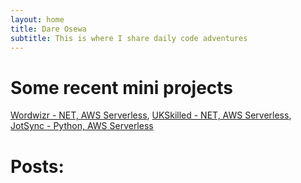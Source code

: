```yaml
---
layout: home
title: Dare Osewa
subtitle: This is where I share daily code adventures
---
```


# Some recent mini projects

[Wordwizr - NET, AWS Serverless](https://wordwizr.com), 
[UKSkilled - NET, AWS Serverless](https://ukskilled.com),
[JotSync - Python, AWS Serverless](https://github.com/osewadare)

# Posts: